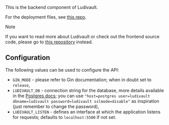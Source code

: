 This is the backend component of Ludivault.

For the deployment files, see [this repo](https://github.com/KowalskiPiotr98/ludivault-deploy).

> [!NOTE]
> If you want to read more about Ludivault or check out the frontend source code, please go to [this repository](https://github.com/KowalskiPiotr98/ludivault-web) instead.

## Configuration
The following values can be used to configure the API:
- `GIN_MODE` - please refer to Gin documentation; when in doubt set to `release`,
- `LUDIVAULT_DB` - connection string for the database, more details available in the [Postgres docs](https://www.postgresql.org/docs/current/libpq-connect.html#LIBPQ-CONNSTRING); you can use `"host=postgres user=ludivault dbname=ludivault password=ludivault sslmode=disable"` as inspiration (just remember to change the password),
- `LUDIVAULT_LISTEN` - defines an interface at which the application listens for requests; defaults to `localhost:5500` if not set.
